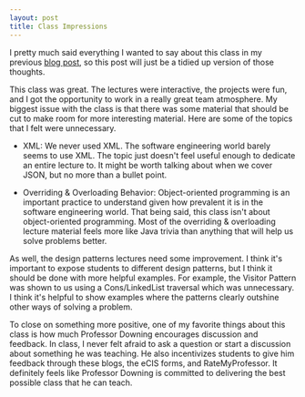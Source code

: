 ```yaml
---
layout: post
title: Class Impressions
---
```


I pretty much said everything I wanted to say about this class in my previous
[blog post](https://scottnm.github.io/SWE-Blog/Closing-Up/), so this post will
just be a tidied up version of those thoughts.

This class was great. The lectures were interactive, the projects were fun,
and I got the opportunity to work in a really great team atmosphere. My biggest
issue with the class is that there was some material
that should be cut to make room for more interesting material. Here are some
of the topics that I felt were unnecessary.

* XML: We never used XML. The software engineering world barely seems to use XML.
 The topic just doesn't feel useful enough to dedicate an entire lecture to. It
 might be worth talking about when we cover JSON, but no more than a bullet point.

* Overriding & Overloading Behavior: Object-oriented programming is an important
 practice to understand given how prevalent it is in the software engineering
 world. That being said, this class isn't about object-oriented programming.
 Most of the overriding & overloading lecture material feels more like
 Java trivia than anything that will help us solve problems better.

As well, the design patterns lectures need some improvement. I think it's
important to expose students to different design patterns, but I think it should
be done with more helpful examples. For example, the Visitor Pattern was
shown to us using a Cons/LinkedList traversal which was unnecessary.
I think it's helpful to show examples where the patterns clearly outshine other
ways of solving a problem.

To close on something more positive, one of my favorite things about this class
is how much Professor Downing encourages discussion and feedback. In class, I
never felt afraid to ask a question or start a discussion about something he was
teaching. He also incentivizes students to give him feedback through these blogs,
the eCIS forms, and RateMyProfessor. It definitely feels like Professor Downing
is committed to delivering the best possible class that he can teach.
